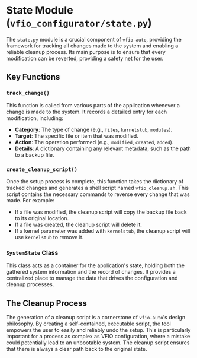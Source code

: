 # State Module (`vfio_configurator/state.py`)

The `state.py` module is a crucial component of `vfio-auto`, providing the framework for tracking all changes made to the system and enabling a reliable cleanup process. Its main purpose is to ensure that every modification can be reverted, providing a safety net for the user.

## Key Functions

### `track_change()`

This function is called from various parts of the application whenever a change is made to the system. It records a detailed entry for each modification, including:

-   **Category**: The type of change (e.g., `files`, `kernelstub`, `modules`).
-   **Target**: The specific file or item that was modified.
-   **Action**: The operation performed (e.g., `modified`, `created`, `added`).
-   **Details**: A dictionary containing any relevant metadata, such as the path to a backup file.

### `create_cleanup_script()`

Once the setup process is complete, this function takes the dictionary of tracked changes and generates a shell script named `vfio_cleanup.sh`. This script contains the necessary commands to reverse every change that was made. For example:

-   If a file was modified, the cleanup script will copy the backup file back to its original location.
-   If a file was created, the cleanup script will delete it.
-   If a kernel parameter was added with `kernelstub`, the cleanup script will use `kernelstub` to remove it.

### `SystemState` Class

This class acts as a container for the application's state, holding both the gathered system information and the record of changes. It provides a centralized place to manage the data that drives the configuration and cleanup processes.

## The Cleanup Process

The generation of a cleanup script is a cornerstone of `vfio-auto`'s design philosophy. By creating a self-contained, executable script, the tool empowers the user to easily and reliably undo the setup. This is particularly important for a process as complex as VFIO configuration, where a mistake could potentially lead to an unbootable system. The cleanup script ensures that there is always a clear path back to the original state.